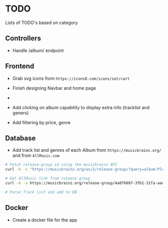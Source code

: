 # TODO

Lists of TODO's based on category

## Controllers

* Handle /album/<id> endpoint

## Frontend

* Grab svg icons from `https://icons8.com/icons/set/cart`

* Finish designing Navbar and home page

* 

* Add clicking on album capability to display extra info (tracklist and geners)

* Add filtering by price, genre


## Database

* Add track list and genres of each Album from `https://musicbrainz.org/` and from `AllMusic.com`
```bash
# Fetch release-group id using the musicbrainz API
curl -k -s "https://musicbrainz.org/ws/2/release-group/?query=album:Please%20Hammer%20Don't%20Hurt%20'Em&fmt=json&limit=1" | jq '.["release-groups"][] | {id,title,artist: .["artist-credit"][0].artist.name}'

# Get AllMusic link from release group
curl -k -s https://musicbrainz.org/release-group/4a076697-3fb1-31fa-aad8-60fc3d93e3ca | grep -i "external links"

# Parse Track list and add to DB
```

## Docker

* Create a docker file for the app 